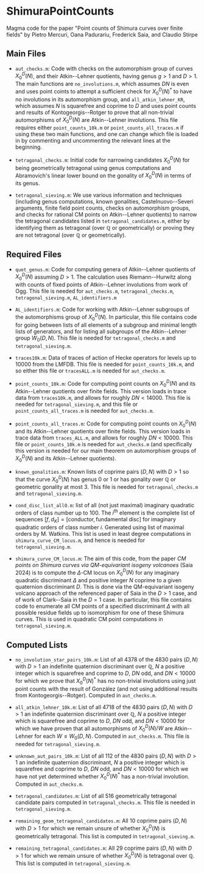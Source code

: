 # ShimuraPointCounts
Magma code for the paper "Point counts of Shimura curves over finite fields" by Pietro Mercuri, Oana Padurariu, Frederick Saia, and Claudio Stirpe

## Main Files

- `aut_checks.m`: Code with checks on the automorphism group of curves $X_0^D(N)$, and their Atkin--Lehner quotients, having genus $g>1$ and $D>1$. The main functions are `no_involutions.m`, which assumes $DN$ is even and uses point coints to attempt a sufficient check for $X_0^D(N)^*$ to have no involutions in its automorphism group, and `all_atkin_lehner_KR`, which assumes $N$ is squarefree and coprime to $D$ and uses point counts and results of Kontogeorgis--Rotger to prove that all non-trivial automorphisms of $X_0^D(N)$ are Atkin--Lehner involutions. This file requires either `point_counts_10k.m` or `point_counts_all_traces.m` if using these two main functions, and one can change which file is loaded in by commenting and uncommenting the relevant lines at the beginning.

- `tetragonal_checks.m`: Initial code for narrowing candidates $X_0^D(N)$ for being geometrically tetragonal using genus computations and Abramovich's linear lower bound on the gonality of $X_0^D(N)$ in terms of its genus.
  
- `tetragonal_sieving.m`: We use various information and techniques (including genus computations, known gonalities, Castelnuovo--Severi arguments, finite field point counts, checks on automorphism groups, and checks for rational CM points on Atkin--Lehner quotients) to narrow the tetragonal candidates listed in `tetragonal_candidates.m`, either by identifying them as tetragonal (over $\mathbb{Q}$ or geometrically) or proving they are not tetragonal (over $\mathbb{Q}$ or geometrically). 


## Required Files

- `quot_genus.m`: Code for computing genera of Atkin--Lehner quotients of $X_0^D(N)$ assuming $D>1$. The calculation uses Riemann--Hurwitz along with counts of fixed points of Atkin--Lehner involutions from work of Ogg. This file is needed for `aut_checks.m`, `tetragonal_checks.m`, `tetragonal_sieving.m`, `AL_identifiers.m`

- `AL_identifiers.m`: Code for working with Atkin--Lehner subgroups of the automorphisms group of $X_0^D(N)$. In particular, this file contains code for going between lists of all elements of a subgroup and minimal length lists of generators, and for listing all subgroups of the Atkin--Lehner group $W_0(D,N)$. This file is needed for `tetragonal_checks.m` and `tetragonal_sieving.m`.

- `traces10k.m`: Data of traces of action of Hecke operators for levels up to $10000$ from the LMFDB. This file is needed for `point_counts_10k.m`, and so either this file or `tracesALL.m` is needed for `aut_checks.m`.

- `point_counts_10k.m`: Code for computing point counts on $X_0^D(N)$ and its Atkin--Lehner quotients over finite fields. This version loads in trace data from `traces10k.m`, and allows for roughly $DN < 14000$. This file is needed for `tetragonal_sieving.m`, and this file or `point_counts_all_traces.m` is needed for `aut_checks.m`. 

-  `point_counts_all_traces.m`: Code for computing point counts on $X_0^D(N)$ and its Atkin--Lehner quotients over finite fields. This version loads in trace data from `traces_ALL.m`, and allows for roughly $DN < 10000$. This file or `point_counts_10k.m` is needed for `aut_checks.m` (and specifically this version is needed for our main theorem on automorphism groups of $X_0^D(N)$ and its Atkin--Lehner quotients). 

-  `known_gonalities.m`: Known lists of coprime pairs $(D,N)$ with $D>1$ so that the curve $X_0^D(N)$ has genus $0$ or $1$ or has gonality over $\mathbb{Q}$ or geometric gonality at most 3. This file is needed for `tetragonal_checks.m` and `tetragonal_sieving.m`.

- `cond_disc_list_allO.m`: list of all (not just maximal) imaginary quadratic orders of class number up to $100$. The $i^\text{th}$ element is the complete list of sequences $[f,d_K] = [\text{conductor}, \text{fundamental disc}]$ for imaginary quadratic orders of class number $i$. Generated using list of maximal orders by M. Watkins. This list is used in least degree computations in `shimura_curve_CM_locus.m`, and hence is needed for `tetragonal_sieving.m`.

- `shimura_curve_CM_locus.m`: The aim of this code, from the paper *CM points on Shimura curves via QM-equivariant isogeny volcanoes* (Saia 2024)  is to compute the $\Delta$-CM locus on $X_0^D(N)$ for any imaginary quadratic discriminant $\Delta$ and positive integer $N$ coprime to a given quaternion discriminant $D$. This is done via the QM-equivariant isogeny volcano approach of the referenced paper of Saia in the $D>1$ case, and of work of Clark--Saia in the $D=1$ case. In particular, this file contains code to enumerate all CM points of a specified discriminant $\Delta$ with all possible residue fields up to isomorphism for one of these Shimura curves. This is used in quadratic CM point computations in `tetragonal_sieving.m`.


## Computed Lists

- `no_involution_star_pairs_10k.m`: List of all $4378$ of the $4830$ pairs $(D,N)$ with $D>1$ an indefinite quaternion discriminant over $\mathbb{Q}$, $N$ a positive integer which is squarefree and coprime to $D$, $DN$ odd, and $DN < 10000$ for which we prove that $X_0^D(N)^*$ has no non-trivial involutions using just point counts with the result of González (and not using additional results from Kontogeorgis--Rotger). Computed in `aut_checks.m`.
  
- `all_atkin_lehner_10k.m`: List of all $4718$ of the $4830$ pairs $(D,N)$ with $D>1$ an indefinite quaternion discriminant over $\mathbb{Q}$, $N$ a positive integer which is squarefree and coprime to $D$, $DN$ odd, and $DN < 10000$ for which we have proven that all automorphisms of $X_0^D(N)/W$ are Atkin--Lehner for each $W \leq W_0(D,N)$. Computed in `aut_checks.m`. This file is needed for `tetragonal_sieving.m`.

- `unknown_aut_pairs_10k.m`: List of all $112$ of the $4830$ pairs $(D,N)$ with $D>1$ an indefinite quaternion discriminant, $N$ a positive integer which is squarefree and coprime to $D$, $DN$ odd, and $DN < 10000$ for which we have not yet determined whether $X_0^D(N)^*$ has a non-trivial involution. Computed in `aut_checks.m`.

- `tetragonal_candidates.m`: List of all $516$ geometrically tetragonal candidate pairs computed in `tetragonal_checks.m`. This file is needed in `tetragonal_sieving.m`.

- `remaining_geom_tetragonal_candidates.m`: All $10$ coprime pairs $(D,N)$ with $D>1$ for which we remain unsure of whether $X_0^D(N)$ is geometrically tetragonal. This list is computed in `tetragonal_sieving.m`. 

- `remaining_tetragonal_candidates.m`: All $29$ coprime pairs $(D,N)$ with $D>1$ for which we remain unsure of whether $X_0^D(N)$ is tetragonal over $\mathbb{Q}$. This list is computed in `tetragonal_sieving.m`. 
